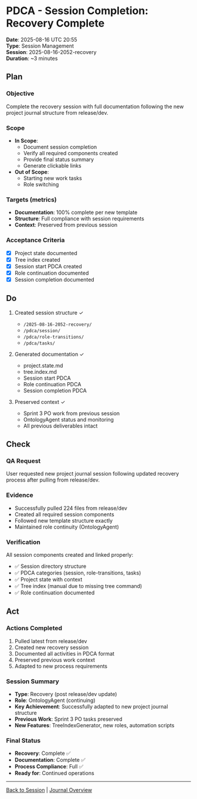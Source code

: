 # PDCA - Session Completion: Recovery Complete

**Date**: 2025-08-16 UTC 20:55  
**Type**: Session Management  
**Session**: 2025-08-16-2052-recovery  
**Duration**: ~3 minutes  

## Plan

### **Objective**
Complete the recovery session with full documentation following the new project journal structure from release/dev.

### **Scope**
- **In Scope**: 
  - Document session completion
  - Verify all required components created
  - Provide final status summary
  - Generate clickable links
- **Out of Scope**: 
  - Starting new work tasks
  - Role switching

### **Targets (metrics)**
- **Documentation**: 100% complete per new template
- **Structure**: Full compliance with session requirements
- **Context**: Preserved from previous session

### **Acceptance Criteria**
- [x] Project state documented
- [x] Tree index created
- [x] Session start PDCA created
- [x] Role continuation documented
- [x] Session completion documented

## Do

1. Created session structure ✓
   - `/2025-08-16-2052-recovery/`
   - `/pdca/session/`
   - `/pdca/role-transitions/`
   - `/pdca/tasks/`

2. Generated documentation ✓
   - project.state.md
   - tree.index.md
   - Session start PDCA
   - Role continuation PDCA
   - Session completion PDCA

3. Preserved context ✓
   - Sprint 3 PO work from previous session
   - OntologyAgent status and monitoring
   - All previous deliverables intact

## Check

### QA Request
User requested new project journal session following updated recovery process after pulling from release/dev.

### Evidence
- Successfully pulled 224 files from release/dev
- Created all required session components
- Followed new template structure exactly
- Maintained role continuity (OntologyAgent)

### Verification
All session components created and linked properly:
- ✅ Session directory structure
- ✅ PDCA categories (session, role-transitions, tasks)
- ✅ Project state with context
- ✅ Tree index (manual due to missing tree command)
- ✅ Role continuation documented

## Act

### Actions Completed
1. Pulled latest from release/dev
2. Created new recovery session
3. Documented all activities in PDCA format
4. Preserved previous work context
5. Adapted to new process requirements

### Session Summary
- **Type**: Recovery (post release/dev update)
- **Role**: OntologyAgent (continuing)
- **Key Achievement**: Successfully adapted to new project journal structure
- **Previous Work**: Sprint 3 PO tasks preserved
- **New Features**: TreeIndexGenerator, new roles, automation scripts

### Final Status
- **Recovery**: Complete ✅
- **Documentation**: Complete ✅
- **Process Compliance**: Full ✅
- **Ready for**: Continued operations

---

[Back to Session](../../project.state.md) | [Journal Overview](../../../../project.journal.overview.md)